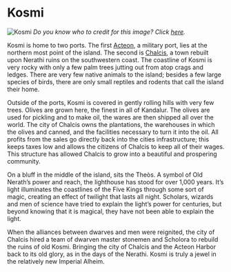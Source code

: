 # Kosmi

![Kosmi](http://www.greece-is.com/wp-content/uploads/2017/03/OLIVE-TREES-2.jpg)
*Do you know who to credit for this image? Click [here](https://airtable.com/shr3qtfCwGUUMYQqI).*

Kosmi is home to two ports. The first [Acteon](../Settlements/Acteon.md), a military port, lies at the northern most point of the island. The second is [Chalcis](../Settlements/Chalcis.md), a town rebuilt upon Nerathi ruins on the southwestern coast. The coastline of Kosmi is very rocky with only a few palm trees jutting out from atop crags and ledges. There are very few native animals to the island; besides a few large species of birds, there are only small reptiles and rodents that call the island their home.

Outside of the ports, Kosmi is covered in gently rolling hills with very few trees. Olives are grown here, the finest in all of Kandalur. The olives are used for pickling and to make oil, the wares are then shipped all over the world. The city of Chalcis owns the plantations, the warehouses in which the olives and canned, and the facilities necessary to turn it into the oil. All profits from the sales go directly back into the cities infrastructure; this keeps taxes low and allows the citizens of Chalcis to keep all of their wages. This structure has allowed Chalcis to grow into a beautiful and prospering community.

On a bluff in the middle of the island, sits the Theòs. A symbol of Old Nerath’s power and reach, the lighthouse has stood for over 1,000 years. It’s light illuminates the coastlines of the Five Kings through some sort of magic, creating an effect of twilight that lasts all night. Scholars, wizards and men of science have tried to explain the light’s power for centuries, but beyond knowing that it is magical, they have not been able to explain the light.

When the alliances between dwarves and men were reignited, the city of Chalcis hired a team of dwarven master stonemen and Scholora to rebuild the ruins of old Kosmi. Bringing the city of Chalcis and the Acteon Harbor back to its old glory, as in the days of the Nerathi. Kosmi is truly a jewel in the relatively new Imperial Alheim.